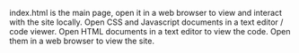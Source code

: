 index.html is the main page, open it in a web browser to view and interact with the site locally.
Open CSS and Javascript documents in a text editor / code viewer.
Open HTML documents in a text editor to view the code. Open them in a web browser to view the site.
